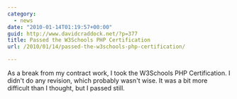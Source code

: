```yaml
---
category:
  - news
date: "2010-01-14T01:19:57+00:00"
guid: http://www.davidcraddock.net/?p=377
title: Passed the W3Schools PHP Certification
url: /2010/01/14/passed-the-w3schools-php-certification/

---
```

As a break from my contract work, I took the W3Schools PHP Certification. I didn't do any revision, which probably wasn't wise. It was a bit more difficult than I thought, but I passed still.
